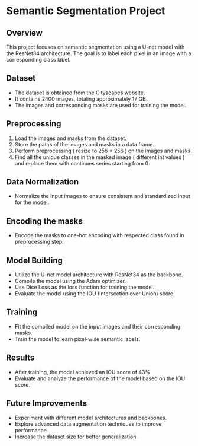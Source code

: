 # Semantic Segmentation Project

## Overview
This project focuses on semantic segmentation using a U-net model with the ResNet34 architecture. The goal is to label each pixel in an image with a corresponding class label.

## Dataset
- The dataset is obtained from the Cityscapes website.
- It contains 2400 images, totaling approximately 17 GB.
- The images and corresponding masks are used for training the model.

## Preprocessing
1. Load the images and masks from the dataset.
2. Store the paths of the images and masks in a data frame.
3. Perform preprocessing ( resize to 256 * 256 ) on the images and masks.
4. Find all the unique classes in the masked image ( different int values ) and replace them with continues series starting from 0.

## Data Normalization
- Normalize the input images to ensure consistent and standardized input for the model.

## Encoding the masks
- Encode the masks to one-hot encoding with respected class found in preprocessing step.

## Model Building
- Utilize the U-net model architecture with ResNet34 as the backbone.
- Compile the model using the Adam optimizer.
- Use Dice Loss as the loss function for training the model.
- Evaluate the model using the IOU (Intersection over Union) score.

## Training
- Fit the compiled model on the input images and their corresponding masks.
- Train the model to learn pixel-wise semantic labels.

## Results
- After training, the model achieved an IOU score of 43%.
- Evaluate and analyze the performance of the model based on the IOU score.

## Future Improvements
- Experiment with different model architectures and backbones.
- Explore advanced data augmentation techniques to improve performance.
- Increase the dataset size for better generalization.
